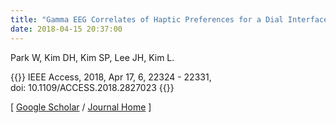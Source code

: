 ```yaml
---
title: "Gamma EEG Correlates of Haptic Preferences for a Dial Interface"
date: 2018-04-15 20:37:00
---
```


Park W, Kim DH, Kim SP, Lee JH, Kim L.

{{<format bright-green>}}
IEEE Access, 2018, Apr 17, 6, 22324 - 22331, doi: 10.1109/ACCESS.2018.2827023
{{</format>}}

[ [Google Scholar](https://scholar.google.co.kr/scholar?hl=en&as_sdt=0%2C5&q=Gamma+EEG+Correlates+of+Haptic+Preferences+for+a+Dial+Interface&btnG=) / [Journal Home](https://ieeexplore.ieee.org/document/8340106) ]

